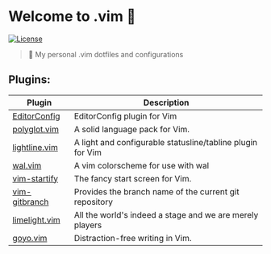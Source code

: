 # Welcome to .vim 👋 
[![License](https://img.shields.io/github/license/fnogcps/.vim?color=green&style=for-the-badge)](https://github.com/fnogcps/.vim/blob/master/UNLICENSE)

> :pizza: My personal .vim dotfiles and configurations

## Plugins:

Plugin | Description
------------ | -------------
[EditorConfig](https://github.com/editorconfig/editorconfig-vim) | EditorConfig plugin for Vim
[polyglot.vim](https://github.com/sheerun/vim-polyglot) | A solid language pack for Vim.
[lightline.vim](https://github.com/itchyny/lightline.vim) | A light and configurable statusline/tabline plugin for Vim
[wal.vim](https://github.com/fnogcps/wal.vim) | A vim colorscheme for use with wal
[vim-startify](https://github.com/mhinz/vim-startify) | The fancy start screen for Vim.
[vim-gitbranch](https://github.com/itchyny/vim-gitbranch) | Provides the branch name of the current git repository
[limelight.vim](https://github.com/junegunn/limelight.vim) | All the world's indeed a stage and we are merely players
[goyo.vim](https://github.com/junegunn/goyo.vim) | Distraction-free writing in Vim.
